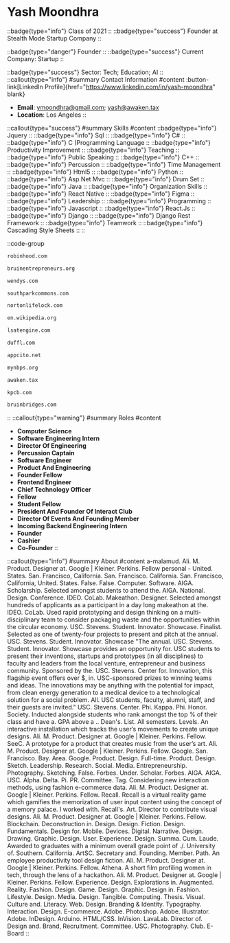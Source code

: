 # Yash Moondhra
::badge{type="info"}
Class of 2021
::
::badge{type="success"}
Founder at Stealth Mode Startup Company
::

::badge{type="danger"}
Founder
::
::badge{type="success"}
Current Company: Startup
::

::badge{type="success"}
Sector: Tech; Education; AI
::
::callout{type="info"}
#summary
Contact Information
#content
:button-link[LinkedIn Profile]{href="https://www.linkedin.com/in/yash-moondhra" blank}
- **Email**: ymoondhra@gmail.com; yash@awaken.tax
- **Location**: Los Angeles
::

::callout{type="success"}
#summary
Skills
#content
::badge{type="info"}
Jquery
::
::badge{type="info"}
Sql
::
::badge{type="info"}
C#
::
::badge{type="info"}
C (Programming Language
::
::badge{type="info"}
Productivity Improvement
::
::badge{type="info"}
Teaching
::
::badge{type="info"}
Public Speaking
::
::badge{type="info"}
C++
::
::badge{type="info"}
Percussion
::
::badge{type="info"}
Time Management
::
::badge{type="info"}
Html5
::
::badge{type="info"}
Python
::
::badge{type="info"}
Asp.Net Mvc
::
::badge{type="info"}
Drum Set
::
::badge{type="info"}
Java
::
::badge{type="info"}
Organization Skills
::
::badge{type="info"}
React Native
::
::badge{type="info"}
Figma
::
::badge{type="info"}
Leadership
::
::badge{type="info"}
Programming
::
::badge{type="info"}
Javascript
::
::badge{type="info"}
React.Js
::
::badge{type="info"}
Django
::
::badge{type="info"}
Django Rest Framework
::
::badge{type="info"}
Teamwork
::
::badge{type="info"}
Cascading Style Sheets
::
::

::code-group
```bash [Robinhood]
robinhood.com
```
```bash [Bruin Entrepreneurs]
bruinentrepreneurs.org
```
```bash [Wendy's]
wendys.com
```
```bash [South Park Commons]
southparkcommons.com
```
```bash [NortonLifeLock]
nortonlifelock.com
```
```bash [Foley's Department Store]
en.wikipedia.org
```
```bash [LSAT Engine]
lsatengine.com
```
```bash [Duffl]
duffl.com
```
```bash [Stealth Mode Startup Company]
appcito.net
```
```bash [North Broward Preparatory School]
mynbps.org
```
```bash [Awaken - Web3 tax software that actually works.]
awaken.tax
```
```bash [Kleiner Perkins Caufield & Byers]
kpcb.com
```
```bash [Bruin Bridges]
bruinbridges.com
```
::
::callout{type="warning"}
#summary
Roles
#content
- **Computer Science**
- **Software Engineering Intern**
- **Director Of Engineering**
- **Percussion Captain**
- **Software Engineer**
- **Product And Engineering**
- **Founder Fellow**
- **Frontend Engineer**
- **Chief Technology Officer**
- **Fellow**
- **Student Fellow**
- **President And Founder Of Interact Club**
- **Director Of Events And Founding Member**
- **Incoming Backend Engineering Intern**
- **Founder**
- **Cashier**
- **Co-Founder**
::

::callout{type="info"}
#summary
About
#content
a-malamud. Ali. M. Product. Designer at. Google | Kleiner. Perkins. Fellow personal - United. States. San. Francisco, California. San. Francisco. California. San. Francisco, California, United. States. False. False. Computer. Software. AIGA. Scholarship. Selected amongst students to attend the. AIGA. National. Design. Conference. IDEO. CoLab. Makeathon. Designer. Selected amongst hundreds of applicants as a participant in a day long makeathon at the. IDEO. CoLab. Used rapid prototyping and design thinking on a multi-disciplinary team to consider packaging waste and the opportunities within the circular economy. USC. Stevens. Student. Innovator. Showcase. Finalist. Selected as one of twenty-four projects to present and pitch at the annual. USC. Stevens. Student. Innovator. Showcase "The annual. USC. Stevens. Student. Innovator. Showcase provides an opportunity for. USC students to present their inventions, startups and prototypes (in all disciplines) to faculty and leaders from the local venture, entrepreneur and business community. Sponsored by the. USC. Stevens. Center for. Innovation, this flagship event offers over $, in. USC-sponsored prizes to winning teams and ideas. The innovations may be anything with the potential for impact, from clean energy generation to a medical device to a technological solution for a social problem. All. USC students, faculty, alumni, staff, and their guests are invited." USC. Stevens. Center. Phi. Kappa. Phi. Honor. Society. Inducted alongside students who rank amongst the top % of their class and have a. GPA above a .. Dean's. List. All semesters. Levels. An interactive installation which tracks the user’s movements to create unique designs. Ali. M. Product. Designer at. Google | Kleiner. Perkins. Fellow. SeeC. A prototype for a product that creates music from the user’s art. Ali. M. Product. Designer at. Google | Kleiner. Perkins. Fellow. Google. San. Francisco. Bay. Area. Google. Product. Design. Full-time. Product. Design. Sketch. Leadership. Research. Social. Media. Entrepreneurship. Photography. Sketching. False. Forbes. Under. Scholar. Forbes. AIGA. AIGA. USC. Alpha. Delta. Pi. PR. Committee. Tag. Considering new interaction methods, using fashion e-commerce data. Ali. M. Product. Designer at. Google | Kleiner. Perkins. Fellow. Recall. Recall is a virtual reality game which gamifies the memorization of user input content using the concept of a memory palace. I worked with. Recall's. Art. Director to contribute visual designs. Ali. M. Product. Designer at. Google | Kleiner. Perkins. Fellow. Blockchain. Deconstruction in. Design. Design. Fiction. Design. Fundamentals. Design for. Mobile. Devices. Digital. Narrative. Design. Drawing. Graphic. Design. User. Experience. Design. Summa. Cum. Laude. Awarded to graduates with a minimum overall grade point of ./. University of. Southern. California. ArtSC. Secretary and. Founding. Member. Path. An employee productivity tool design fiction. Ali. M. Product. Designer at. Google | Kleiner. Perkins. Fellow. Athena. A short film profiling women in tech, through the lens of a hackathon. Ali. M. Product. Designer at. Google | Kleiner. Perkins. Fellow. Experience. Design. Explorations in. Augmented. Reality. Fashion. Design. Game. Design. Graphic. Design in. Fashion. Lifestyle. Design. Media. Design. Tangible. Computing. Thesis. Visual. Culture and. Literacy. Web. Design. Branding & Identity. Typography. Interaction. Design. E-commerce. Adobe. Photoshop. Adobe. Illustrator. Adobe. InDesign. Arduino. HTML/CSS. InVision. LavaLab. Director of. Design and. Brand, Recruitment. Committee. USC. Photography. Club. E-Board
::
